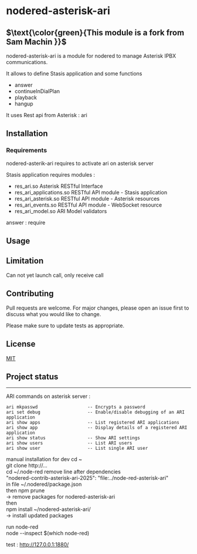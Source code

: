 # nodered-asterisk-ari

## $\text{\color{green}{This module is a fork from Sam Machin }}$

nodered-asterisk-ari is a module for nodered to manage Asterisk IPBX communications.

It allows to define Stasis application and some functions
- answer
- continueInDialPlan
- playback
- hangup
  
It uses Rest api from Asterisk : ari


## Installation

### Requirements
nodered-asterik-ari requires to activate ari on asterisk server

Stasis application requires modules :
- res_ari.so                     Asterisk RESTful Interface               
- res_ari_applications.so        RESTful API module - Stasis application  
- res_ari_asterisk.so            RESTful API module - Asterisk resources  
- res_ari_events.so              RESTful API module - WebSocket resource  
- res_ari_model.so               ARI Model validators                     

answer : require 



## Usage



## Limitation
Can not yet launch call, only receive call

## Contributing
Pull requests are welcome. For major changes, please open an issue first to discuss what you would like to change.

Please make sure to update tests as appropriate.

## License
[MIT](https://choosealicense.com/licenses/mit/)

## Project status
















-------------------------------------------------------------------------------------------------------------------------
ARI commands on asterisk server :
```
ari mkpasswd                   -- Encrypts a password
ari set debug                  -- Enable/disable debugging of an ARI application
ari show apps                  -- List registered ARI applications
ari show app                   -- Display details of a registered ARI application
ari show status                -- Show ARI settings
ari show users                 -- List ARI users
ari show user                  -- List single ARI user
```


manual installation for dev
 cd ~  
 git clone http://...  
 cd ~/.node-red
 remove line after dependencies  
 "nodered-contrib-asterisk-ari-2025": "file:../node-red-asterisk-ari"  
 in file ~/.nodered/package.json  
 then npm prune  
 -> remove packages for nodered-asterisk-ari  
 then  
 npm install ~/nodered-asterisk-ari/  
 -> install updated packages  
  
run node-red  
node --inspect $(which node-red)  
  

test : http://127.0.0.1:1880/

